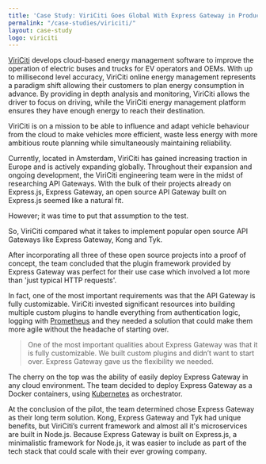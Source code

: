 ```yaml
---
title: 'Case Study: ViriCiti Goes Global With Express Gateway in Production'
permalink: "/case-studies/viriciti/"
layout: case-study
logo: viriciti
---
```


[ViriCiti][viriciti] develops cloud-based energy management software to improve the operation of electric buses and
trucks for EV operators and OEMs. With up to millisecond level accuracy, ViriCiti online energy management represents a
paradigm shift allowing their customers to plan energy consumption in advance. By providing in depth analysis and
monitoring, ViriCiti allows the driver to focus on driving, while the ViriCiti energy management platform ensures
they have enough energy to reach their destination.

ViriCiti is on a mission to be able to influence and adapt vehicle behaviour from the cloud to make vehicles more
efficient, waste less energy with more ambitious route planning while simultaneously maintaining reliability.

Currently, located in Amsterdam, ViriCiti has gained increasing traction in Europe and is actively expanding globally.
Throughout their expansion and ongoing development, the ViriCiti engineering team were in the midst of researching
API Gateways. With the bulk of their projects already on Express.js, Express Gateway, an open source API Gateway
built on Express.js seemed like a natural fit.

However; it was time to put that assumption to the test.

So, ViriCiti compared what it takes to implement popular open source API Gateways like Express Gateway, Kong and Tyk.

After incorporating all three of these open source projects into a proof of concept, the team concluded that the plugin
framework provided by Express Gateway was perfect for their use case which involved a lot more than 'just typical HTTP
requests'.

In fact, one of the most important requirements was that the API Gateway is fully customizable. ViriCiti invested
significant resources into building multiple custom plugins to handle everything from authentication logic, logging
with [Prometheus][prometheus] and they needed a solution that could make them more agile without the headache of
starting over.

> One of the most important qualities about Express Gateway was that it is fully customizable. We built custom plugins
and didn’t want to start over. Express Gateway gave us the flexibility we needed.

The cherry on the top was the ability of easily deploy Express Gateway in any cloud environment. The team decided to
deploy Express Gateway as a Docker containers, using [Kubernetes][kubernetes] as orchestrator.

At the conclusion of the pilot, the team determined chose Express Gateway as their long term solution. Kong,
Express Gateway and Tyk had unique benefits, but ViriCiti’s current framework and almost all it's microservices are
built in Node.js. Because Express Gateway is built on Express.js, a minimalistic framework for Node.js, it was easier
to include as part of the tech stack that could scale with their ever growing company.

[viriciti]: https://viriciti.com
[prometheus]: https://prometheus.io/
[kubernetes]: https://kubernetes.io/
